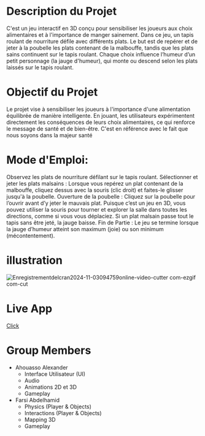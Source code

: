 # Description du Projet
C'est un jeu interactif en 3D conçu pour sensibiliser les joueurs aux choix alimentaires et à l'importance de manger sainement. Dans ce jeu, un tapis roulant de nourriture défile avec différents plats. Le but est de repérer et de jeter à la poubelle les plats contenant de la malbouffe, tandis que les plats sains continuent sur le tapis roulant. Chaque choix influence l’humeur d’un petit personnage (la jauge d'humeur), qui monte ou descend selon les plats laissés sur le tapis roulant.

# Objectif du Projet
Le projet vise à sensibiliser les joueurs à l'importance d'une alimentation équilibrée de manière intelligente. En jouant, les utilisateurs expérimentent directement les conséquences de leurs choix alimentaires, ce qui renforce le message de santé et de bien-être. C'est en référence avec le fait que nous soyons dans la majeur santé

# Mode d'Emploi:
Observez les plats de nourriture défilant sur le tapis roulant.
Sélectionner et jeter les plats malsains : Lorsque vous repérez un plat contenant de la malbouffe, cliquez dessus avec la souris (clic droit) et faites-le glisser jusqu'à la poubelle.
Ouverture de la poubelle : Cliquez sur la poubelle pour l’ouvrir avant d’y jeter le mauvais plat.
Puisque c’est un jeu en 3D, vous pouvez utiliser la souris pour tourner et explorer la salle dans toutes les directions, comme si vous vous déplaciez.
Si un plat malsain passe tout le tapis sans être jeté, la jauge baisse.
Fin de Partie : Le jeu se termine lorsque la jauge d’humeur atteint son maximum (joie) ou son minimum (mécontentement).

# illustration
![Enregistrementdelcran2024-11-03094759online-video-cutter com-ezgif com-cut](https://github.com/user-attachments/assets/69a8b2f3-eeef-4f3a-8f79-0cb8305ee68a)

# Live App
[Click](https://rayandu924.github.io/HealthController/)

# Group Members
- Ahouasso Alexander
  - Interface Utilisateur (UI)
  - Audio
  - Animations 2D et 3D
  - Gameplay
- Farsi Abdelhamid
  - Physics (Player & Objects)
  - Interactions (Player & Objects)
  - Mapping 3D
  - Gameplay

